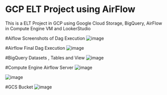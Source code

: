 # GCP ELT Project using AirFlow
This is a ELT Project in GCP using Google Cloud Storage, BigQuery, AirFlow in Compute Engine VM and LookerStudio

#Aiflow Screenshots of Dag Execution
![image](https://github.com/user-attachments/assets/a2e46167-71b3-4ff7-8c72-ac3bcfde44ce)

#Airflow Final Dag Execution
![image](https://github.com/user-attachments/assets/148bc2e4-6f9c-4b0a-9385-a9fe7331c92c)

#BigQuery Datasets , Tables and View
![image](https://github.com/user-attachments/assets/efd3939b-b95b-42e3-8ae1-fa0938c3b76c)

#Compute Engine Airflow Server
![image](https://github.com/user-attachments/assets/1ac8209a-a66f-402e-b47d-426965063f19)

![image](https://github.com/user-attachments/assets/3112d03a-6b29-4869-9268-6e2e9e3c0e53)


#GCS Bucket
![image](https://github.com/user-attachments/assets/bad02cbe-7464-4aa4-89c1-53f8778757fb)

